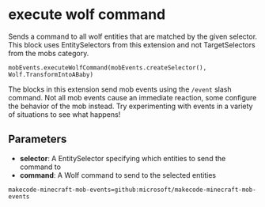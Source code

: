 # execute wolf command

Sends a command to all wolf entities that are matched by the given selector. This
block uses EntitySelectors from this extension and not TargetSelectors from the mobs
category.

```sig
mobEvents.executeWolfCommand(mobEvents.createSelector(), Wolf.TransformIntoABaby)
```

The blocks in this extension send mob events using the `/event` slash command. Not all mob
events cause an immediate reaction, some configure the behavior of the mob instead. Try
experimenting with events in a variety of situations to see what happens!

## Parameters

* **selector**: A EntitySelector specifying which entities to send the command to
* **command**: A Wolf command to send to the selected entities

```package
makecode-minecraft-mob-events=github:microsoft/makecode-minecraft-mob-events
```
